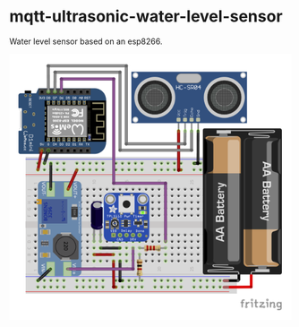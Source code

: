 # mqtt-ultrasonic-water-level-sensor
 Water level sensor based on an esp8266.

![Breadboard](schematics/breadboard.png)
